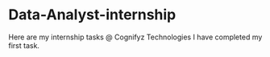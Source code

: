 # Data-Analyst-internship
Here are my internship tasks @ Cognifyz Technologies
I have completed my first task.
